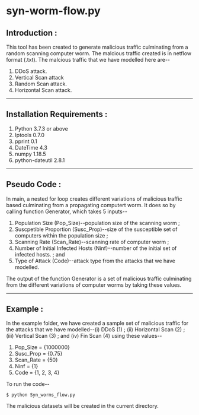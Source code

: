 # syn-worm-flow.py

## Introduction :
 
This tool has been created to generate malicious traffic culminating from a random scanning computer 
worm. The malcious traffic created is in netflow format (.txt). The malcious traffic that we 
have modelled here are--

1. DDoS attack.
2. Vertical Scan attack
3. Random Scan attack.
4. Horizontal Scan attack.

---
## Installation Requirements :

1. Python 3.7.3 or above
2. Iptools 0.7.0
3. pprint 0.1
4. DateTime 4.3
5. numpy 1.18.5
6. python-dateutil 2.8.1

---

## Pseudo Code : 

In main, a nested for loop creates different variations of malicious traffic based culminating from a 
propagating computert worm. It does so by calling function Generator, which takes 5 inputs--

1. Population Size (Pop_Size)--population size of the scanning worm ;
2. Suscpetible Proportion (Susc_Prop)--size of the susceptible set of computers within the population size ; 
3. Scanning Rate (Scan_Rate)--scanning rate of computer worm ;
4. Number of Initial Infected Hosts (Ninf)--number of the initial set of infected hosts. ; and
5. Type of Attack (Code)--attack type from the attacks that we have modelled.

The output of the function Generator is a set of malicious traffic culminating from the different variations of 
computer worms by taking these values.  

---

## Example :
	
In the example folder, we have created a sample set of malicious traffic for the attacks that we have 
modelled--(i) DDoS (1) ; (ii) Horizontal Scan (2) ; (iii) Vertical Scan (3) ; and (iv) Fin Scan (4) using 
these values--

1. Pop_Size    = {1000000}
2. Susc_Prop   = {0.75}
3. Scan_Rate   = {50}
4. Ninf        = {1}
5. Code        = {1, 2, 3, 4}

To run the code--

	$ python Syn_worms_flow.py

The malicious datasets will be created in the current directory.
